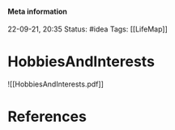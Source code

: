 #### Meta information
22-09-21, 20:35
Status: #idea
Tags: [[LifeMap]]





# HobbiesAndInterests
![[HobbiesAndInterests.pdf]]






# References
